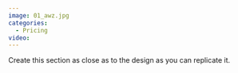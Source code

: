 ```yaml
---
image: 01_awz.jpg
categories:
  - Pricing
video:
---
```

Create this section as close as to the design as you can replicate it.
